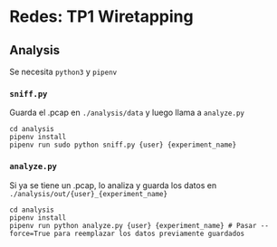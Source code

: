 # Redes: TP1 Wiretapping

## Analysis
Se necesita `python3` y `pipenv`

### `sniff.py`
Guarda el .pcap en `./analysis/data` y luego llama a `analyze.py`
```
cd analysis
pipenv install
pipenv run sudo python sniff.py {user} {experiment_name}
```

### `analyze.py`
Si ya se tiene un .pcap, lo analiza y guarda los datos en `./analysis/out/{user}_{experiment_name}`
```
cd analysis
pipenv install
pipenv run python analyze.py {user} {experiment_name} # Pasar --force=True para reemplazar los datos previamente guardados
```
